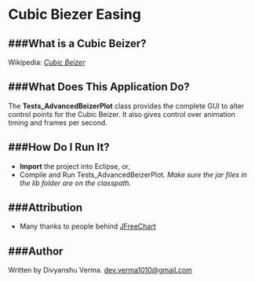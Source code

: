 Cubic Biezer Easing
===============

###What is a Cubic Beizer?
-----------------------

Wikipedia: *[Cubic Beizer](http://en.wikipedia.org/wiki/B%C3%A9zier_curve#Cubic_B.C3.A9zier_curves	)*

###What Does This Application Do?
------------------------------

The __Tests_AdvancedBeizerPlot__ class provides the complete GUI to alter control points for the Cubic Beizer. It also gives control over animation timing and frames per second.

###How Do I Run It?
----------------

* __Import__ the project into Eclipse, or,
* Compile and Run Tests_AdvancedBeizerPlot. *Make sure the jar files in the lib folder are on the classpath.*

###Attribution
-----------
* Many thanks to people behind [JFreeChart](http://www.jfree.org/jfreechart/	)

###Author
------

Written by Divyanshu Verma.
dev.verma1010@gmail.com